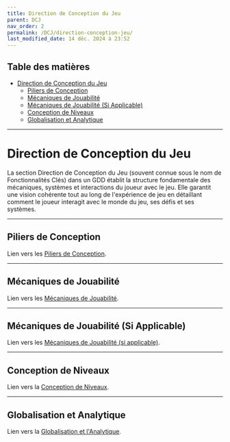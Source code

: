 ```yaml
---
title: Direction de Conception du Jeu
parent: DCJ
nav_order: 2
permalink: /DCJ/direction-conception-jeu/
last_modified_date: 14 déc. 2024 à 23:52
---
```


## Table des matières
- [Direction de Conception du Jeu](#direction-de-conception-du-jeu)
  - [Piliers de Conception](#piliers-de-conception)
  - [Mécaniques de Jouabilité](#mécaniques-de-jouabilité)
  - [Mécaniques de Jouabilité (Si Applicable)](#mécaniques-de-jouabilité-si-applicable)
  - [Conception de Niveaux](#conception-de-niveaux)
  - [Globalisation et Analytique](#globalisation-et-analytique)

---

# Direction de Conception du Jeu

La section Direction de Conception du Jeu (souvent connue sous le nom de Fonctionnalités Clés) dans un GDD établit la structure fondamentale des mécaniques, systèmes et interactions du joueur avec le jeu. Elle garantit une vision cohérente tout au long de l'expérience de jeu en détaillant comment le joueur interagit avec le monde du jeu, ses défis et ses systèmes.

---

## Piliers de Conception
Lien vers les [Piliers de Conception](piliers-de-conception/).

---

## Mécaniques de Jouabilité
Lien vers les [Mécaniques de Jouabilité](mecaniques-jouabilite/).

---

## Mécaniques de Jouabilité (Si Applicable)
Lien vers les [Mécaniques de Jouabilité (si applicable)](mecaniques-jouabilite-si-applicable/).

---

## Conception de Niveaux
Lien vers la [Conception de Niveaux](conception-de-niveaux/).

---

## Globalisation et Analytique
Lien vers la [Globalisation et l'Analytique](globalisation-et-analytique/).

